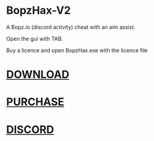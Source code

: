 
# BopzHax-V2

A Bopz.io (discord activity) cheat with an aim assist.

Open the gui with TAB.

Buy a licence and open BopzHax.exe with the licence file

# [DOWNLOAD](https://github.com/Omena0/BopzHax/raw/main/dist/BopzHax-V2.exe)

# [PURCHASE](https://fr-network.tebex.io/category/misc)

# [DISCORD](https://discord.gg/PGcBAjcEaq)
